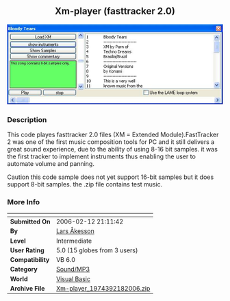 ﻿<div align="center">

## Xm\-player \(fasttracker 2\.0\)

<img src="PIC200682291461504.JPG">
</div>

### Description

This code playes fasttracker 2.0 files (XM = Extended Module).FastTracker 2 was one of the first music composition tools for PC and it still delivers a great sound experience, due to the ability of using 8-16 bit samples. it was the first tracker to implement instruments thus enabling the user to automate volume and panning.

Caution this code sample does not yet support 16-bit samples but it does support 8-bit samples. the .zip file contains test music.
 
### More Info
 


<span>             |<span>
---                |---
**Submitted On**   |2006-02-12 21:11:42
**By**             |[Lars Åkesson](https://github.com/Planet-Source-Code/PSCIndex/blob/master/ByAuthor/lars-kesson.md)
**Level**          |Intermediate
**User Rating**    |5.0 (15 globes from 3 users)
**Compatibility**  |VB 6\.0
**Category**       |[Sound/MP3](https://github.com/Planet-Source-Code/PSCIndex/blob/master/ByCategory/sound-mp3__1-45.md)
**World**          |[Visual Basic](https://github.com/Planet-Source-Code/PSCIndex/blob/master/ByWorld/visual-basic.md)
**Archive File**   |[Xm\-player\_1974392182006\.zip](https://github.com/Planet-Source-Code/lars-kesson-xm-player-fasttracker-2-0__1-64374/archive/master.zip)








